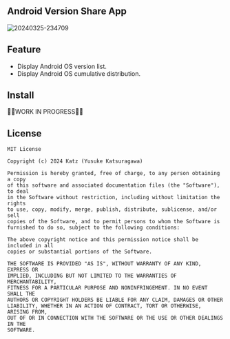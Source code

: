 ## Android Version Share App

![20240325-234709](https://github.com/kaleidot725/VersionShareApp/assets/23740796/e5b666a8-9f19-4b1f-a5c4-d578a858eb84)

## Feature

- Display Android OS version list.
- Display Android OS cumulative distribution.

## Install

👷‍♂️WORK IN PROGRESS👷‍♂️

## License

```
MIT License

Copyright (c) 2024 Katz (Yusuke Katsuragawa)

Permission is hereby granted, free of charge, to any person obtaining a copy
of this software and associated documentation files (the "Software"), to deal
in the Software without restriction, including without limitation the rights
to use, copy, modify, merge, publish, distribute, sublicense, and/or sell
copies of the Software, and to permit persons to whom the Software is
furnished to do so, subject to the following conditions:

The above copyright notice and this permission notice shall be included in all
copies or substantial portions of the Software.

THE SOFTWARE IS PROVIDED "AS IS", WITHOUT WARRANTY OF ANY KIND, EXPRESS OR
IMPLIED, INCLUDING BUT NOT LIMITED TO THE WARRANTIES OF MERCHANTABILITY,
FITNESS FOR A PARTICULAR PURPOSE AND NONINFRINGEMENT. IN NO EVENT SHALL THE
AUTHORS OR COPYRIGHT HOLDERS BE LIABLE FOR ANY CLAIM, DAMAGES OR OTHER
LIABILITY, WHETHER IN AN ACTION OF CONTRACT, TORT OR OTHERWISE, ARISING FROM,
OUT OF OR IN CONNECTION WITH THE SOFTWARE OR THE USE OR OTHER DEALINGS IN THE
SOFTWARE.
```
